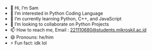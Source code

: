 - 👋 Hi, I’m Sam
- 👀 I’m interested in Python Coding Language
- 🌱 I’m currently learning Python, C++, and JavaScript
- 💞️ I’m looking to collaborate on Python Projects
- 📫 How to reach me, Email : 221110680@students.mikroskil.ac.id
- 😄 Pronouns: he/him
- ⚡ Fun fact: idk lol

<!---
sammmms/sammmms is a ✨ special ✨ repository because its `README.md` (this file) appears on your GitHub profile.
You can click the Preview link to take a look at your changes.
--->
